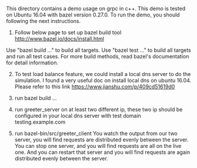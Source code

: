 This directory contains a demo usage on grpc in c++.
This demo is tested on Ubuntu 16.04 with bazel version 0.27.0.
To run the demo, you should following the next instructions.

1. Follow below page to set up bazel build tool
http://www.bazel.io/docs/install.html

Use "bazel build ..." to build all targets.
Use "bazel test ..." to build all targets and run all test cases.
For more build methods, read bazel's documentation for detail information.

2. To test load balance feature, we could install a local dns server to do the simulation. I found a very useful doc on install local dns on ubuntu 16.04. Please refer to this link https://www.jianshu.com/p/409cd51619d0

3. run bazel build ...

4. run greeter_server on at least two different ip, these two ip should be configured in your local dns server with test domain testing.example.com

5. run bazel-bin/src/greeter_client 
You watch the output from our two server, you will find requests are distributed evenly between the server. You can stop one server, and you will find requests are all on the live one. And you can restart that server and you will find requests are again distributed evenly between the server.